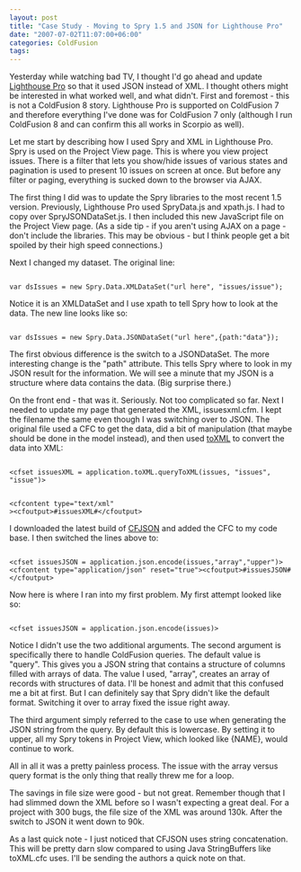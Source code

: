```yaml
---
layout: post
title: "Case Study - Moving to Spry 1.5 and JSON for Lighthouse Pro"
date: "2007-07-02T11:07:00+06:00"
categories: ColdFusion 
tags: 
---
```


Yesterday while watching bad TV, I thought I'd go ahead and update <a href="http://lighthousepro.riaforge.org">Lighthouse Pro</a> so that it used JSON instead of XML. I thought others might be interested in what worked well, and what didn't. First and foremost - this is not a ColdFusion 8 story. Lighthouse Pro is supported on ColdFusion 7 and therefore everything I've done was for ColdFusion 7 only (although I run ColdFusion 8 and can confirm this all works in Scorpio as well).
<!--more-->
Let me start by describing how I used Spry and XML in Lighthouse Pro. Spry is used on the Project View page. This is where you view project issues. There is a filter that lets you show/hide issues of various states and pagination is used to present 10 issues on screen at once. But before any filter or paging, everything is sucked down to the browser via AJAX.

The first thing I did was to update the Spry libraries to the most recent 1.5 version. Previously, Lighthouse Pro used SpryData.js and xpath.js. I had to copy over SpryJSONDataSet.js. I then included this new JavaScript file on the Project View page. (As a side tip - if you aren't using AJAX on a page - don't include the libraries. This may be obvious - but I think people get a bit spoiled by their high speed connections.)

Next I changed my dataset. The original line:

<code>
var dsIssues = new Spry.Data.XMLDataSet("url here", "issues/issue");
</code>

Notice it is an XMLDataSet and I use xpath to tell Spry how to look at the data. The new line looks like so:

<code>
var dsIssues = new Spry.Data.JSONDataSet("url here",{path:"data"});
</code>

The first obvious difference is the switch to a JSONDataSet. The more interesting change is the "path" attribute. This tells Spry where to look in my JSON result for the information. We will see a minute that my JSON is a structure where data contains the data. (Big surprise there.)

On the front end - that was it. Seriously. Not too complicated so far. Next I needed to update my page that generated the XML, issuesxml.cfm. I kept the filename the same even though I was switching over to JSON. The original file used a CFC to get the data, did a bit of manipulation (that maybe should be done in the model instead), and then used <a href="http://www.raymondcamden.com/projects/toxml/">toXML</a> to convert the data into XML:

<code>
&lt;cfset issuesXML = application.toXML.queryToXML(issues, "issues", "issue")&gt;

&lt;cfcontent type="text/xml" &gt;&lt;cfoutput&gt;#issuesXML#&lt;/cfoutput&gt;
</code>

I downloaded the latest build of <a href="http://www.epiphantastic.com/cfjson/">CFJSON</a> and added the CFC to my code base. I then switched the lines above to:

<code>
&lt;cfset issuesJSON = application.json.encode(issues,"array","upper")&gt;
&lt;cfcontent type="application/json" reset="true"&gt;&lt;cfoutput&gt;#issuesJSON#&lt;/cfoutput&gt;
</code>

Now here is where I ran into my first problem. My first attempt looked like so:

<code>
&lt;cfset issuesJSON = application.json.encode(issues)&gt;
</code>

Notice I didn't use the two additional arguments. The second argument is specifically there to handle ColdFusion queries. The default value is "query". This gives you a JSON string that contains a structure of columns filled with arrays of data. The value I used, "array", creates an array of records  with structures of data. I'll be honest and admit that this confused me a bit at first. But I can definitely say that Spry didn't like the default format. Switching it over to array fixed the issue right away.

The third argument simply referred to the case to use when generating the JSON string from the query. By default this is lowercase. By setting it to upper, all my Spry tokens in Project View, which looked like {NAME}, would continue to work.

All in all it was a pretty painless process. The issue with the array versus query format is the only thing that really threw me for a loop.

The savings in file size were good - but not great. Remember though that I had slimmed down the XML before so I wasn't expecting a great deal. For a project with 300 bugs, the file size of the XML was around 130k. After the switch to JSON it went down to 90k. 

As a last quick note - I just noticed that CFJSON uses string concatenation. This will be pretty darn slow compared to using Java StringBuffers like toXML.cfc uses. I'll be sending the authors a quick note on that.